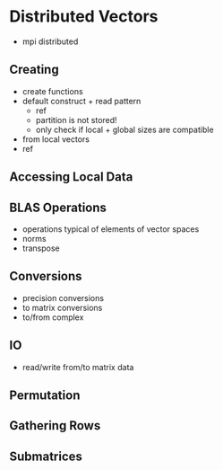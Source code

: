 # Distributed Vectors

- mpi distributed


## Creating

- create functions
- default construct + read pattern
    - ref [](partition.md)
    - partition is not stored!
    - only check if local + global sizes are compatible
- from local vectors
- ref [](mpi-communicator.md)

## Accessing Local Data

## BLAS Operations

- operations typical of elements of vector spaces
- norms
- transpose

## Conversions

- precision conversions
- to matrix conversions
- to/from complex

## IO

- read/write from/to matrix data

## Permutation

## Gathering Rows

## Submatrices